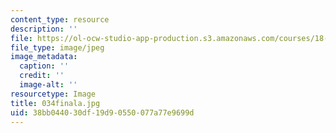 ```yaml
---
content_type: resource
description: ''
file: https://ol-ocw-studio-app-production.s3.amazonaws.com/courses/18-034-honors-differential-equations-spring-2004/38bb044030df19d90550077a77e9699d_034finala.jpg
file_type: image/jpeg
image_metadata:
  caption: ''
  credit: ''
  image-alt: ''
resourcetype: Image
title: 034finala.jpg
uid: 38bb0440-30df-19d9-0550-077a77e9699d
---
```

